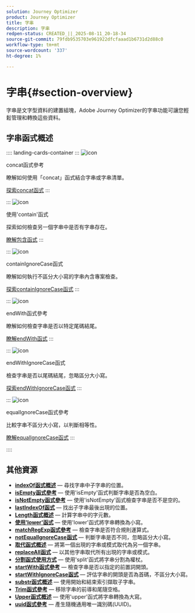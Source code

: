 ```yaml
---
solution: Journey Optimizer
product: Journey Optimizer
title: 字串
description: 字串
redpen-status: CREATED_||_2025-08-11_20-18-34
source-git-commit: 79fdb9535703e961922dfcfaaad1b6731d2d88c0
workflow-type: tm+mt
source-wordcount: '337'
ht-degree: 1%

---
```



# 字串{#section-overview}

字串是文字型資料的建置組塊，Adobe Journey Optimizer的字串功能可讓您輕鬆管理和轉換這些資料。

## 字串函式概述

:::: landing-cards-container
:::
![icon](https://cdn.experienceleague.adobe.com/icons/code-branch.svg)

concat函式參考

瞭解如何使用「concat」函式結合字串或字串清單。

[探索concat函式](../using/building-journeys/functions/functionconcat.md)
:::

:::
![icon](https://cdn.experienceleague.adobe.com/icons/code-branch.svg)

使用&#39;contain&#39;函式

探索如何檢查另一個字串中是否有字串存在。

[瞭解包含函式](../using/building-journeys/functions/functioncontain.md)
:::

:::
![icon](https://cdn.experienceleague.adobe.com/icons/code-branch.svg)

containIgnoreCase函式

瞭解如何執行不區分大小寫的字串內含專案檢查。

[探索containIgnoreCase函式](../using/building-journeys/functions/functioncontainwithignorecase.md)
:::

:::
![icon](https://cdn.experienceleague.adobe.com/icons/code-branch.svg)

endWith函式參考

瞭解如何檢查字串是否以特定尾碼結尾。

[瞭解endWith函式](../using/building-journeys/functions/functionendwith.md)
:::

:::
![icon](https://cdn.experienceleague.adobe.com/icons/code-branch.svg)

endWithIgnoreCase函式

檢查字串是否以尾碼結尾，忽略區分大小寫。

[探索endWithIgnoreCase函式](../using/building-journeys/functions/functionendwithignorecase.md)
:::

:::
![icon](https://cdn.experienceleague.adobe.com/icons/code-branch.svg)

equalIgnoreCase函式參考

比較字串不區分大小寫，以判斷相等性。

[瞭解equalIgnoreCase函式](../using/building-journeys/functions/functionequalignorecase.md)
:::

::::


## 其他資源

- **[indexOf函式概述](../using/building-journeys/functions/functionindexof.md)** — 尋找字串中子字串的位置。
- **[isEmpty函式參考](../using/building-journeys/functions/functionisempty.md)** — 使用&#39;isEmpty&#39;函式判斷字串是否為空白。
- **[isNotEmpty函式參考](../using/building-journeys/functions/functionisnotempty.md)** — 使用&#39;isNotEmpty&#39;函式檢查字串是否不是空的。
- **[lastIndexOf函式](../using/building-journeys/functions/functionlastindexof.md)** — 找出子字串最後出現的位置。
- **[Length函式概述](../using/building-journeys/functions/functionlength.md)** — 計算字串中的字元數。
- **[使用&#39;lower&#39;函式](../using/building-journeys/functions/functionlower.md)** — 使用&#39;lower&#39;函式將字串轉換為小寫。
- **[matchRegExp函式參考](../using/building-journeys/functions/functionmatchregexp.md)** — 檢查字串是否符合規則運算式。
- **[notEqualIgnoreCase函式](../using/building-journeys/functions/functionnotequalignorecase.md)** — 判斷字串是否不同，忽略區分大小寫。
- **[取代函式概述](../using/building-journeys/functions/functionreplace.md)** — 將第一個出現的字串或模式取代為另一個字串。
- **[replaceAll函式](../using/building-journeys/functions/functionreplaceall.md)** — 以其他字串取代所有出現的字串或模式。
- **[分割函式使用方式](../using/building-journeys/functions/functionsplit.md)** — 使用&#39;split&#39;函式將字串分割為權杖。
- **[startWith函式參考](../using/building-journeys/functions/functionstartwith.md)** — 檢查字串是否以指定的前置詞開頭。
- **[startWithIgnoreCase函式](../using/building-journeys/functions/functionstartwithignorecase.md)** — 評估字串的開頭是否為首碼，不區分大小寫。
- **[substr函式概述](../using/building-journeys/functions/functionsubstr.md)** — 使用開始和結束索引擷取子字串。
- **[Trim函式參考](../using/building-journeys/functions/functiontrim.md)** — 移除字串的前導和尾隨空格。
- **[Upper函式概述](../using/building-journeys/functions/functionupper.md)** — 使用&#39;upper&#39;函式將字串轉換為大寫。
- **[uuid函式參考](../using/building-journeys/functions/functionuuid.md)** — 產生隨機通用唯一識別碼(UUID)。
